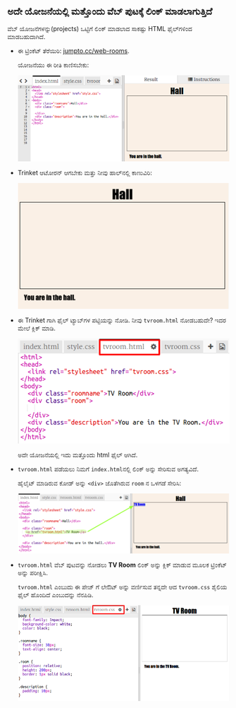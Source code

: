 ## ಅದೇ ಯೋಜನೆಯಲ್ಲಿ ಮತ್ತೊಂದು ವೆಬ್ ಪುಟಕ್ಕೆ ಲಿಂಕ್ ಮಾಡಲಾಗುತ್ತಿದೆ

ವೆಬ್ ಯೋಜನೆಗಳನ್ನು(projects) ಒಟ್ಟಿಗೆ ಲಿಂಕ್ ಮಾಡಲಾದ ಸಾಕಷ್ಟು HTML ಫೈಲ್‌ಗಳಿಂದ ಮಾಡಬಹುದಾಗಿದೆ.

+ ಈ ಟ್ರಿಂಕೆಟ್ ತೆರೆಯಿರಿ: <a href="https://trinket.io/html/f1486ddb24" target="_blank">jumpto.cc/web-rooms</a>.
    
    ಯೋಜನೆಯು ಈ ರೀತಿ ಕಾಣಿಸಬೇಕು:
    
    ![screenshot](images/rooms-starter.png)

+ Trinket ಆಟೋರನ್ ಆಗಬೇಕು ಮತ್ತು ನೀವು ಹಾಲ್‌ನಲ್ಲಿ ಕಾಣುವಿರಿ:
    
    ![screenshot](images/rooms-hall-start.png)

+ ಈ Trinket ಗಾಗಿ ಫೈಲ್ ಟ್ಯಾಬ್‌ಗಳ ಪಟ್ಟಿಯನ್ನು ನೋಡಿ. ನೀವು `tvroom.html` ನೋಡಬಹುದೇ? ಇದರ ಮೇಲೆ ಕ್ಲಿಕ್ ಮಾಡಿ.
    
    ![screenshot](images/rooms-tvroom-html.png)
    
    ಅದೇ ಯೋಜನೆಯಲ್ಲಿ ಇದು ಮತ್ತೊಂದು html ಫೈಲ್ ಆಗಿದೆ.

+ `tvroom.html` ಪಡೆಯಲು ನಿಮಗೆ `index.html`ನಲ್ಲಿ ಲಿಂಕ್ ಅನ್ನು ಸೇರಿಸುವ ಅಗತ್ಯವಿದೆ.
    
    ಹೈಲೈಟ್ ಮಾಡಿರುವ ಕೋಡ್ ಅನ್ನು `<div>` ಜೊತೆಗಿರುವ `room` ನ ಒಳಗಡೆ ಸೇರಿಸಿ:
    
    ![screenshot](images/rooms-link-tvroom.png)

+ `tvroom.html` ವೆಬ್ ಪುಟವನ್ನು ನೋಡಲು **TV Room** ಲಿಂಕ್ ಅನ್ನು ಕ್ಲಿಕ್ ಮಾಡುವ ಮೂಲಕ ಟ್ರಿಂಕೆಟ್ ಅನ್ನು ಪರೀಕ್ಷಿಸಿ.
    
    `tvroom.html` ಎಂಬುದು ಈ ಪೇಜ್ ಗೆ ಲೇಔಟ್ ಅನ್ನು ವರ್ಣಿಸುವ ತನ್ನದೇ ಆದ `tvroom.css` ಶೈಲಿಯ ಫೈಲ್ ಹೊಂದಿದೆ ಎಂಬುದನ್ನು ನೆನಪಿಡಿ.
    
    ![screenshot](images/rooms-tvroom-unstyled.png)